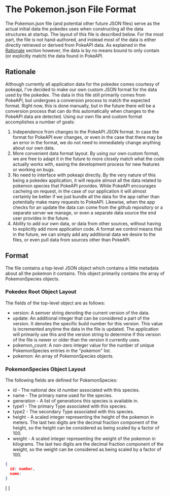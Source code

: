# The Pokemon.json File Format

The Pokemon.json file (and potential other future JSON files) serve as the actual initial data the pokedex uses when
constructing all the data structures at startup. The layout of this file is described below. For the most part, the file
is not hand-authored, and instead most of the data is either directly retrieved or derived from PokeAPI data. As
explained in the [Rationale](#Rationale) section however, the data is by no means bound to only contain (or explicitly
match) the data found in PokeAPI.

## Rationale

Although currently all application data for the pokedex comes courtesy of pokeapi, I've decided to make our own custom
JSON format for the data used by the pokedex. The data in this file still primarily comes from PokeAPI, but undergoes
a conversion process to match the expected format. Right now, this is done manually, but in the future there will be a
conversion process that can do this automatically when changes to the PokeAPI data are detected. Using our own file and
custom format accomplishes a number of goals:

1. Independence from changes to the PokeAPI JSON format. In case the format for PokeAPI ever changes, or even in the
   case that there may be an error in the format, we do not need to immediately change anything about our own data.
2. More convenient data format layout. By using our own custom format, we are free to adapt it in the future to more
   closely match what the code actually works with, easing the development process for new features or working on bugs.
3. No need to interface with pokeapi directly. By the very nature of this being a pokedex application, it will require
   almost all the data related to pokemon species that PokeAPI provides. While PokeAPI encourages cacheing on request, in
   the case of our application it will almost certainly be better if we just bundle all the data for the app rather than
   potentially make many requests to PokeAPI. Likewise, when the app checks for an update the data can come from the
   github repository or a separate server we manage, or even a separate data source the end user provides in the future.
4. Ability to add our own data, or data from other sources, without having to explicitly add more application code. A
   format we control means that in the future, we can simply add any additional data we desire to the files, or even
   pull data from sources other than PokeAPI.

## Format

The file contains a top-level JSON object which contains a little metadata about all the pokemon it contains. This object
primarily contains the array of PokemonSpecies objects.


### Pokedex Root Object Layout
The fields of the top-level object are as follows:

- version: A semver string denoting the current version of the data.
- update: An additional integer that can be considered a part of the version. It denotes the specific build number for
  this version. This value is incremented anytime the data in the file is updated. The application will primarily use
  this and the version string to determine if this version of the file is newer or older than the version it currently
  uses.
- pokemon_count: A non-zero integer value for the number of unique PokemonSpecies entries in the "pokemon" list.
- pokemon: An array of PokemonSpecies objects.

### PokemonSpecies Object Layout

The following fields are defined for PokemonSpecies:
- id - The national dex id number associated with this species.
- name - The primary name used for the species.
- generation - A list of generations this species is available in.
- type1 - The primary Type associated with this species.
- type2 - The secondary Type associated with this species.
- height - A scaled integer representing the height of the pokemon in meters. The last two digits are the decimal
           fraction component of the height, so the height can be considered as being scaled by a factor of 100.
- weight - A scaled integer representing the weight of the pokemon in kilograms. The last two digits are the decimal
           fraction component of the weight, so the weight can be considered as being scaled by a factor of 100.


```json
{
  id: number,
  name:
}
```

[
]
